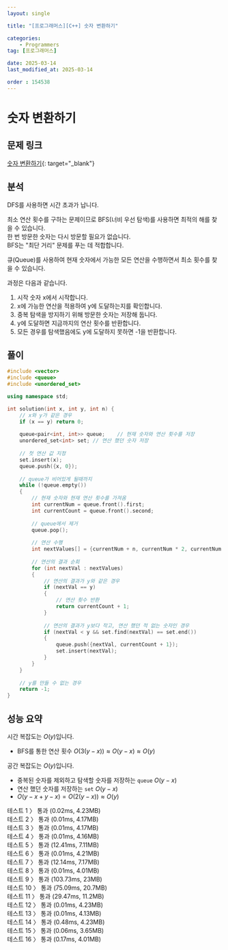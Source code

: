 ```yaml
---
layout: single

title: "[프로그래머스][C++] 숫자 변환하기"

categories:
    - Programmers
tag: [프로그래머스]

date: 2025-03-14
last_modified_at: 2025-03-14

order : 154538
---
```


# 숫자 변환하기

## 문제 링크

[숫자 변환하기](https://school.programmers.co.kr/learn/courses/30/lessons/154538){: target="_blank"}

## 분석

DFS를 사용하면 시간 초과가 납니다.

최소 연산 횟수를 구하는 문제이므로 BFS(너비 우선 탐색)를 사용하면 최적의 해를 찾을 수 있습니다.  
한 번 방문한 숫자는 다시 방문할 필요가 없습니다.  
BFS는 "최단 거리" 문제를 푸는 데 적합합니다.  

큐(Queue)를 사용하여 현재 숫자에서 가능한 모든 연산을 수행하면서 최소 횟수를 찾을 수 있습니다.

과정은 다음과 같습니다.
1. 시작 숫자 x에서 시작합니다.
2. x에 가능한 연산을 적용하여 y에 도달하는지를 확인합니다.
3. 중복 탐색을 방지하기 위해 방문한 숫자는 저장해 둡니다.
4. y에 도달하면 지금까지의 연산 횟수를 반환합니다.
5. 모든 경우를 탐색했음에도 y에 도달하지 못하면 -1을 반환합니다.

## 풀이

```cpp
#include <vector>
#include <queue>
#include <unordered_set>

using namespace std;

int solution(int x, int y, int n) {
    // x와 y가 같은 경우
    if (x == y) return 0;
    
    queue<pair<int, int>> queue;    // 현재 숫자와 연산 횟수를 저장
    unordered_set<int> set; // 연산 했던 숫자 저장
    
    // 첫 연산 값 지정
    set.insert(x);
    queue.push({x, 0});
    
    // queue가 비어있게 될때까지
    while (!queue.empty())
    {
        // 현재 숫자와 현재 연산 횟수를 가져옴
        int currentNum = queue.front().first;
        int currentCount = queue.front().second;
        
        // queue에서 제거
        queue.pop();
        
        // 연산 수행
        int nextValues[] = {currentNum + n, currentNum * 2, currentNum * 3};
        
        // 연산의 결과 순회
        for (int nextVal : nextValues)
        {
            // 연산의 결과가 y와 같은 경우
            if (nextVal == y)
            {
                // 연산 횟수 반환
                return currentCount + 1;
            }
            
            // 연산의 결과가 y보다 작고, 연산 했던 적 없는 숫자인 경우
            if (nextVal < y && set.find(nextVal) == set.end())
            {
                queue.push({nextVal, currentCount + 1});
                set.insert(nextVal);
            }
        }
    }
    
    // y를 만들 수 없는 경우
    return -1;
}
```

## 성능 요약

시간 복잡도는 $O(y)$입니다.

- BFS를 통한 연산 횟수 $O(3(y - x)) \approx O(y - x) \approx O(y)$

공간 복잡도는 $O(y)$입니다.

- 중복된 숫자를 제외하고 탐색할 숫자를 저장하는 `queue` $O(y - x)$
- 연산 했던 숫자를 저장하는 `set` $O(y - x)$
- $O(y - x + y - x) = O(2(y − x)) \approx O(y)$

테스트 1 〉 통과 (0.02ms, 4.23MB)  
테스트 2 〉 통과 (0.01ms, 4.17MB)  
테스트 3 〉 통과 (0.01ms, 4.17MB)  
테스트 4 〉 통과 (0.01ms, 4.16MB)  
테스트 5 〉 통과 (12.41ms, 7.11MB)  
테스트 6 〉 통과 (0.01ms, 4.21MB)  
테스트 7 〉 통과 (12.14ms, 7.17MB)  
테스트 8 〉 통과 (0.01ms, 4.01MB)  
테스트 9 〉 통과 (103.73ms, 23MB)  
테스트 10 〉 통과 (75.09ms, 20.7MB)  
테스트 11 〉 통과 (29.47ms, 11.2MB)  
테스트 12 〉 통과 (0.01ms, 4.23MB)  
테스트 13 〉 통과 (0.01ms, 4.13MB)  
테스트 14 〉 통과 (0.48ms, 4.23MB)  
테스트 15 〉 통과 (0.06ms, 3.65MB)  
테스트 16 〉 통과 (0.17ms, 4.01MB)  